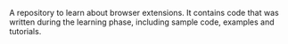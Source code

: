 A repository to learn about browser extensions. It contains code that was written during the learning phase, including sample code, examples and tutorials.
